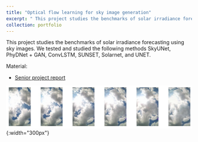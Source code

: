 ```yaml
---
title: "Optical flow learning for sky image generation"
excerpt: " This project studies the benchmarks of solar irradiance forecasting using sky images. <br/><img src='./images/portfolio-y2023-saranphat.png'>"
collection: portfolio
---
```


This project studies the benchmarks of solar irradiance forecasting using sky images. We tested and studied the following methods SkyUNet, PhyDNet + GAN, ConvLSTM, SUNSET, Solarnet, and UNET. 

Material:
- [Senior project report](https://drive.google.com/file/d/1YKwW2zGm9B2dzAExcgS9pBiPaEbp71o7/view?usp=sharing) 

![Y2023-Saranphat](./images/portfolio-y2023-saranphat.png){:width="300px"} 